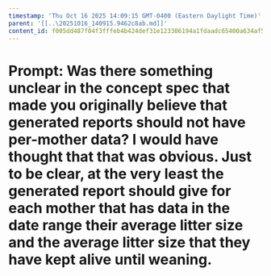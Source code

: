 ```yaml
---
timestamp: 'Thu Oct 16 2025 14:09:15 GMT-0400 (Eastern Daylight Time)'
parent: '[[..\20251016_140915.9462c8ab.md]]'
content_id: f005dd487f04f3fffeb4b424def31e123306194a1fdaadc65400a634af51f3f5
---
```


# Prompt: Was there something unclear in the concept spec that made you originally believe that generated reports should not have per-mother data? I would have thought that that was obvious. Just to be clear, at the very least the generated report should give for each mother that has data in the date range their average litter size and the average litter size that they have kept alive until weaning.
